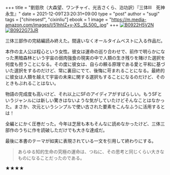 +++
title = "劉慈欣（大森望、ワンチャイ、光吉さくら、泊功訳）『三体Ⅲ　死神永生』"
date = 2021-12-09T23:20:31+09:00
type = "post"
author = "sugi"
tags = ["chinesesf", "cixinliu"]
ebook = 1
image = "https://m.media-amazon.com/images/I/51hhIZ+y-XS._SL500_.jpg"
+++
<a href="https://www.amazon.co.jp/dp/B0922H5V2N/?tag=chezsugi-22" target="_blank" class="alignleft"><img src="https://m.media-amazon.com/images/I/51hhIZ+y-XS._SL200_.jpg" alt="B0922H5V2N" border="0" /></a><a href="https://www.amazon.co.jp/dp/B0922G73JR/?tag=chezsugi-22" target="_blank" class="alignleft"><img src="https://m.media-amazon.com/images/I/51tpIQwTjYS._SL200_.jpg" alt="B0922G73JR" border="0" /></a>

三体三部作の完結編読み終えた。間違いなくオールタイムベストに入る作品だ。

本作の主人公は程心という女性。彼女は運命の巡り合わせで、前作で明らかになった黒暗森林という宇宙の弱肉強食の現実の中で人類の生き残りを賭けた選択を何度も担うことになる。その度に彼女は、自らの頼る原理である愛と平和に基づいた選択をするのだけど、常に裏目にでて、後悔に苛まれることになる。最終的に彼女は人類を越えて宇宙の未来に関する選択もすることになるのだけど、そのときもぶれることはない。

物語の完成度も高いけど、それ以上にSFのアイディアがすばらしい。もうSFというジャンルには新しい驚きはないような気がしていたけどそんなことはなかった。まさか、次元というシンプルで使い古された要素をこんなふうに活用するとは！

全編とにかく圧巻だった。今年は芝居も本もそんなに読めなかったけど、三体三部作のうちに作を読破しただけでも大きな達成だ。

最後に本書のテーマが如実に表現されている一文を引用して終わりにする。

> あらゆる知的生命の究極の運命は、つねに、その思考と同じくらい大きなものになることだったのである。

★★★★